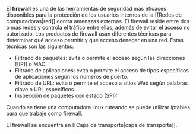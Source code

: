 El **firewall** es una de las herramientas de seguridad más eficaces disponibles para la protección de los usuarios internos de la [[Redes de computadoras|red]] contra amenazas externas. El firewall reside entre dos o más redes y controla el tráfico entre ellas, además de evitar el acceso no autorizado. Los productos de firewall usan diferentes técnicas para determinar qué acceso permitir y qué acceso denegar en una red. Estas técnicas son las siguientes:
- Filtrado de paquetes: evita o permite el acceso según las direcciones [[IP]] o MAC. 
- Filtrado de aplicaciones: evita o permite el acceso de tipos específicos de aplicaciones según los números de puerto. 
- Filtrado de URL: evita o permite el acceso a sitios Web según palabras clave o URL específicos. 
- Inspección de paquetes con estado (SPI):

Cuando se tiene una computadora linux ruteando se puede utilizar iptables para que trabaje como firewall.

El firewall se encuentra en [[Capa de transporte|capa de transporte]].